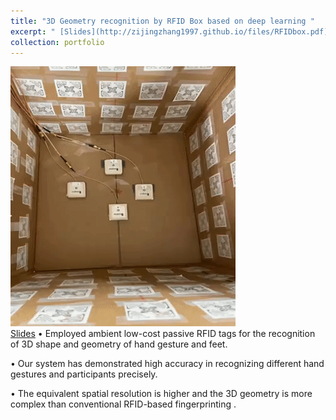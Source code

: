 ```yaml
---
title: "3D Geometry recognition by RFID Box based on deep learning "
excerpt: " [Slides](http://zijingzhang1997.github.io/files/RFIDbox.pdf)<br/><img src='/images/box.gif'>"
collection: portfolio
---
```


<img src='/images/box.gif'> <br/>
[Slides](http://zijingzhang1997.github.io/files/RFIDbox.pdf)
•	Employed ambient low-cost passive RFID tags for the recognition of 3D shape and geometry of hand gesture and feet. 

•	Our system has demonstrated high accuracy in recognizing different hand gestures and participants precisely. 

•	The equivalent spatial resolution is higher and the 3D geometry is more complex than conventional RFID-based fingerprinting . 

  
